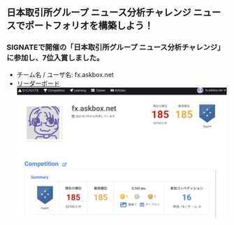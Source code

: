 ## 日本取引所グループ ニュース分析チャレンジ ニュースでポートフォリオを構築しよう！

### SIGNATEで開催の「日本取引所グループ ニュース分析チャレンジ」に参加し、7位入賞しました。


- チーム名 / ユーザ名: fx.askbox.net
- [リーダーボード](https://signate.jp/competitions/443/leaderboard)
[![Profile](./images/profile_60042.png)](https://signate.jp/users/60042)

